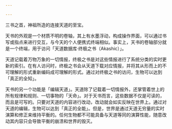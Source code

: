 ```yaml
---

---
```

三书之首，神祖所造的连接天道的至宝。

天书的外观是一个材质不明的卷轴，其上有水墨浮动，构成操作界面，可以通过书写或指点来进行交互，与今天的个人便携式终端相似。事实上，天书的卷轴部分就是一个终端，用于访问「天道数据库·终极之书（Akashic）」。

天道记载着万物万象的一切情报，终极之书是对这些情报进行了系统分类的实时更新的索引。在有人访问时，终极之书会从天道下载对应情报，并将其从形而上的不可理解的形式重新编码成可理解的形式。通过对终极之书的访问，生物可以达到「真正的全知」。

天书的另一个功能是「编辑天道」。天道除了记载着一切情报外，还掌管着世上的所有规律和规则、一切事物的「天命」。对于天书而言，这些数据不仅是可读的，而且是可写的。只要对天道的内容进行改动，改动就会如实反映在世界上。通过对天道的编辑，生物可以达到「真正的全能」。但是，世界是通过天道无穷量的实时演算和修正来维持平衡的。任何生物都不可能具备与天道等同的演算性能，随意改动其内容只会导致平衡的崩溃和世界的毁灭。